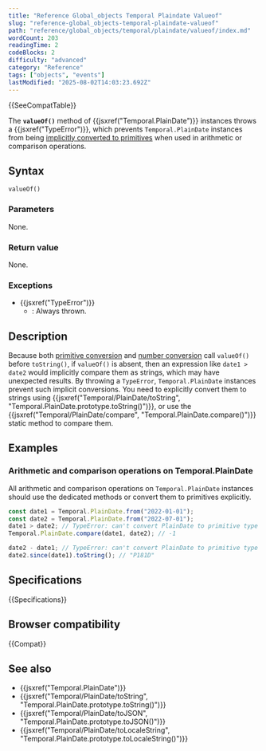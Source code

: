 ```yaml
---
title: "Reference Global_objects Temporal Plaindate Valueof"
slug: "reference-global_objects-temporal-plaindate-valueof"
path: "reference/global_objects/temporal/plaindate/valueof/index.md"
wordCount: 203
readingTime: 2
codeBlocks: 2
difficulty: "advanced"
category: "Reference"
tags: ["objects", "events"]
lastModified: "2025-08-02T14:03:23.692Z"
---
```



{{SeeCompatTable}}

The **`valueOf()`** method of {{jsxref("Temporal.PlainDate")}} instances throws a {{jsxref("TypeError")}}, which prevents `Temporal.PlainDate` instances from being [implicitly converted to primitives](/en-US/docs/Web/JavaScript/Guide/Data_structures#primitive_coercion) when used in arithmetic or comparison operations.

## Syntax

```js-nolint
valueOf()
```

### Parameters

None.

### Return value

None.

### Exceptions

- {{jsxref("TypeError")}}
  - : Always thrown.

## Description

Because both [primitive conversion](/en-US/docs/Web/JavaScript/Guide/Data_structures#primitive_coercion) and [number conversion](/en-US/docs/Web/JavaScript/Reference/Global_Objects/Number#number_coercion) call `valueOf()` before `toString()`, if `valueOf()` is absent, then an expression like `date1 > date2` would implicitly compare them as strings, which may have unexpected results. By throwing a `TypeError`, `Temporal.PlainDate` instances prevent such implicit conversions. You need to explicitly convert them to strings using {{jsxref("Temporal/PlainDate/toString", "Temporal.PlainDate.prototype.toString()")}}, or use the {{jsxref("Temporal/PlainDate/compare", "Temporal.PlainDate.compare()")}} static method to compare them.

## Examples

### Arithmetic and comparison operations on Temporal.PlainDate

All arithmetic and comparison operations on `Temporal.PlainDate` instances should use the dedicated methods or convert them to primitives explicitly.

```js
const date1 = Temporal.PlainDate.from("2022-01-01");
const date2 = Temporal.PlainDate.from("2022-07-01");
date1 > date2; // TypeError: can't convert PlainDate to primitive type
Temporal.PlainDate.compare(date1, date2); // -1

date2 - date1; // TypeError: can't convert PlainDate to primitive type
date2.since(date1).toString(); // "P181D"
```

## Specifications

{{Specifications}}

## Browser compatibility

{{Compat}}

## See also

- {{jsxref("Temporal.PlainDate")}}
- {{jsxref("Temporal/PlainDate/toString", "Temporal.PlainDate.prototype.toString()")}}
- {{jsxref("Temporal/PlainDate/toJSON", "Temporal.PlainDate.prototype.toJSON()")}}
- {{jsxref("Temporal/PlainDate/toLocaleString", "Temporal.PlainDate.prototype.toLocaleString()")}}
